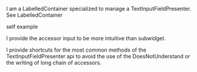 I am a LabelledContainer specialized to manage a TextInputFieldPresenter.
See LabelledContainer

self example

I provide the accessor input to be more intuitive than subwidget.

I provide shortcuts for the most common methods of the TextInputFieldPresenter api to avoid the use of the DoesNotUnderstand or the writing of long chain of accessors.